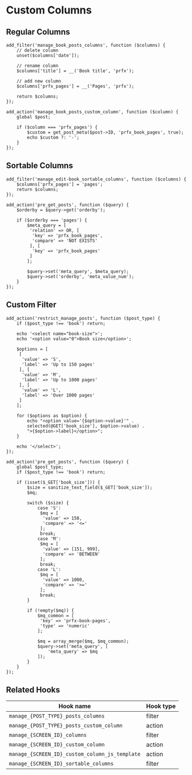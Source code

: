 # Custom Columns

## Regular Columns

```
add_filter('manage_book_posts_columns', function ($columns) {
	// delete column
	unset($columns['date']);
	
	// rename column
	$columns['title'] = __('Book title', 'prfx');
	
	// add new column
	$columns['prfx_pages'] = __('Pages', 'prfx');
	
	return $columns;
});

add_action('manage_book_posts_custom_column', function ($column) {
	global $post;
	
	if ($column === 'prfx_pages') {
		$custom = get_post_meta($post->ID, 'prfx_book_pages', true);
		echo $custom ?: '-';
	}
});
```

## Sortable Columns

```
add_filter('manage_edit-book_sortable_columns', function ($columns) {
	$columns['prfx_pages'] = 'pages';
	return $columns;
});

add_action('pre_get_posts', function ($query) {
	$orderby = $query->get('orderby');
	
	if ($orderby === 'pages') {
		$meta_query = [
		 'relation' => OR, [
		  'key' => 'prfx_book_pages',
		  'compare' => 'NOT EXISTS'
		 ], [
		  'key' => 'prfx_book_pages'
		 ]
		];
		
		$query->set('meta_query', $meta_query);
		$query->set('orderby', 'meta_value_num');
	}
});
```

## Custom Filter

```
add_action('restrict_manage_posts', function ($post_type) {
	if ($post_type !== 'book') return;
	
	echo '<select name="book-size">';
	echo '<option value="0">Book size</option>';
	
	$options = [
	 [
	  'value' => 'S',
	  'label' => 'Up to 150 pages'
	 ], [
	  'value' => 'M',
	  'label' => 'Up to 1000 pages'
	 ], [
	  'value' => 'L',
	  'label' => 'Over 1000 pages'
	 ]
	];
	
	for ($options as $option) {
		echo "<option value='{$option->value}'" .
		selected(@GET['book_size'], $option->value) .
		">{$option->label}</option>";
	}
	
	echo '</select>';
});

add_action('pre_get_posts', function ($query) {
	global $post_type;
	if ($post_type !== 'book') return;
	
	if (isset($_GET['book_size'])) {
		$size = sanitize_text_field($_GET['book_size']);
		$mq;
		
		switch ($size) {
			case 'S':
			 $mq = [
			  'value' => 150,
			  'compare' => '<='
			 ];
			 break;
			case 'M':
			 $mq = [
			  'value' => [151, 999],
			  'compare' => 'BETWEEN'
			 ];
			 break;
			case 'L':
			 $mq = [
			  'value' => 1000,
			  'compare' => '>='
			 ];
			 break;
		}
		
		if (!empty($mq)) {
			$mq_common = [
			 'key' => 'prfx-book-pages',
			 'type' => 'numeric'
			];
			
			$mq = array_merge($mq, $mq_common);
			$query->set('meta_query', [
				'meta_query' => $mq
			]);
		}
	}
});
```

## Related Hooks

| Hook name | Hook type |
|--|--|
| `manage_{POST_TYPE}_posts_columns` | filter |
| `manage_{POST_TYPE}_posts_custom_column` | action |
| `manage_{SCREEN_ID}_columns` | filter |
| `manage_{SCREEN_ID}_custom_column` | action |
| `manage_{SCREEN_ID}_custom_column_js_template` | action |
| `manage_{SCREEN_ID}_sortable_columns` | filter |
